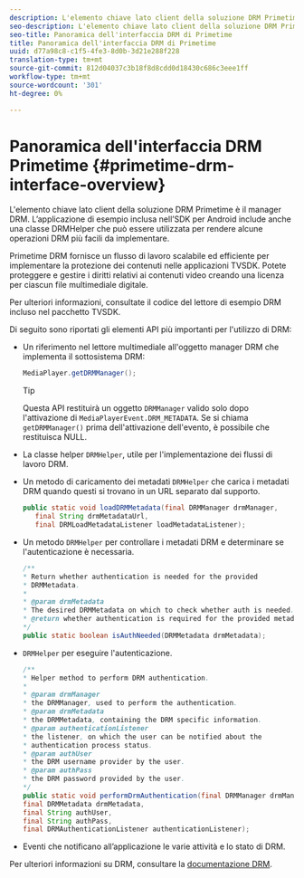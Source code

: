 ```yaml
---
description: L'elemento chiave lato client della soluzione DRM Primetime è il manager DRM. L’applicazione di esempio inclusa nell’SDK per Android include anche una classe DRMHelper che può essere utilizzata per rendere alcune operazioni DRM più facili da implementare.
seo-description: L'elemento chiave lato client della soluzione DRM Primetime è il manager DRM. L’applicazione di esempio inclusa nell’SDK per Android include anche una classe DRMHelper che può essere utilizzata per rendere alcune operazioni DRM più facili da implementare.
seo-title: Panoramica dell'interfaccia DRM di Primetime
title: Panoramica dell'interfaccia DRM di Primetime
uuid: d77a98c8-c1f5-4fe3-8d0b-3d21e288f228
translation-type: tm+mt
source-git-commit: 812d04037c3b18f8d8cdd0d18430c686c3eee1ff
workflow-type: tm+mt
source-wordcount: '301'
ht-degree: 0%

---
```



# Panoramica dell&#39;interfaccia DRM Primetime {#primetime-drm-interface-overview}

L&#39;elemento chiave lato client della soluzione DRM Primetime è il manager DRM. L’applicazione di esempio inclusa nell’SDK per Android include anche una classe DRMHelper che può essere utilizzata per rendere alcune operazioni DRM più facili da implementare.

<!--<a id="section_4DD54E085AB345FE9BE00865E56B28DB"></a>-->

Primetime DRM fornisce un flusso di lavoro scalabile ed efficiente per implementare la protezione dei contenuti nelle applicazioni TVSDK. Potete proteggere e gestire i diritti relativi ai contenuti video creando una licenza per ciascun file multimediale digitale.

Per ulteriori informazioni, consultate il codice del lettore di esempio DRM incluso nel pacchetto TVSDK.

Di seguito sono riportati gli elementi API più importanti per l&#39;utilizzo di DRM:

* Un riferimento nel lettore multimediale all&#39;oggetto manager DRM che implementa il sottosistema DRM:

   ```java
   MediaPlayer.getDRMManager();
   ```

   >[!TIP]
   >
   >Questa API restituirà un oggetto `DRMManager` valido solo dopo l&#39;attivazione di `MediaPlayerEvent.DRM_METADATA`. Se si chiama `getDRMManager()` prima dell&#39;attivazione dell&#39;evento, è possibile che restituisca NULL.

* La classe helper `DRMHelper`, utile per l&#39;implementazione dei flussi di lavoro DRM.
* Un metodo di caricamento dei metadati `DRMHelper` che carica i metadati DRM quando questi si trovano in un URL separato dal supporto.

   ```java
   public static void loadDRMMetadata(final DRMManager drmManager,  
      final String drmMetadataUrl,  
      final DRMLoadMetadataListener loadMetadataListener);
   ```

* Un metodo `DRMHelper` per controllare i metadati DRM e determinare se l&#39;autenticazione è necessaria.

   ```java
   /** 
   * Return whether authentication is needed for the provided 
   * DRMMetadata. 
   * 
   * @param drmMetadata 
   * The desired DRMMetadata on which to check whether auth is needed. 
   * @return whether authentication is required for the provided metadata 
   */ 
   public static boolean isAuthNeeded(DRMMetadata drmMetadata);
   ```

* `DRMHelper` per eseguire l&#39;autenticazione.

   ```java
   /** 
   * Helper method to perform DRM authentication. 
   * 
   * @param drmManager 
   * the DRMManager, used to perform the authentication. 
   * @param drmMetadata 
   * the DRMMetadata, containing the DRM specific information. 
   * @param authenticationListener 
   * the listener, on which the user can be notified about the 
   * authentication process status. 
   * @param authUser 
   * the DRM username provider by the user. 
   * @param authPass 
   * the DRM password provided by the user. 
   */ 
   public static void performDrmAuthentication(final DRMManager drmManager,  
   final DRMMetadata drmMetadata,  
   final String authUser,  
   final String authPass,  
   final DRMAuthenticationListener authenticationListener);
   ```

* Eventi che notificano all’applicazione le varie attività e lo stato di DRM.

<!--<a id="section_F58941D68EB94A5EBD1C7454D2A1B17A"></a>-->

Per ulteriori informazioni su DRM, consultare la [documentazione DRM](https://helpx.adobe.com/primetime/user-guide.html).
